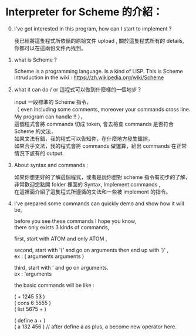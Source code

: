 # Interpreter for Scheme 的介紹：

0. I've got interested in this program, how can I start to implement ?  

    我已經將這隻程式所依循的原始文件 upload , 關於這隻程式所有的 details, 你都可以在這兩份文件內找到。  

1. what is Scheme ?

    Scheme is a programming language. Is a kind of LISP.
    This is Scheme intruduction in the wiki : https://zh.wikipedia.org/wiki/Scheme  

2. what it can do / or 這程式可以做到什麼樣的一個地步？

    input 一段標準的 Scheme 指令，  
    （ even including some comments, moreover your commands cross line. My program can handle !! ），  
    這個程式會將 commands 切成 token, 會去檢查 commands 是否符合 Scheme 的文法，  
    如果文法有錯，我的程式可以告知你，在什麼地方發生錯誤，  
    如果合乎文法，我的程式會將 commands 做運算，給出 commands 在正常情況下該有的 output.  
  
  
3. About syntax and commands :

    如果你想更好的了解這個程式，或者是說你想對 scheme 指令有初步的了解，  
    非常歡迎您點開 folder 裡面的 Syntax, Implement commands ,  
    在這裡面介紹了這隻程式所遵循的文法和一些被 implement 的指令。


4. I've prepared some commands can quickly demo and show how it will be,

    before you see these commands I hope you know,  
    there only exists 3 kinds of commands,
    
    first,  start with ATOM and only ATOM ,  
      
    second, start with '(' and go on arguments then end up with ')' ,   
    ex : ( arguments arguments )  
    
      
    third,  start with '   and go on arguments.  
    ex : 'arguments
    
    the basic commands will be like :
    
    ( + 1245 53 )  
    ( cons 6 5555 )  
    ( list 5675 + )  
      
    ( define a + )  
    ( a 132 456 ) // after define a as plus, a become new operator here.  
    
    
    
